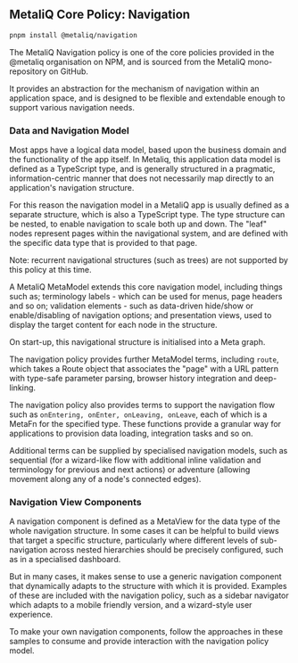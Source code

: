## MetaliQ Core Policy: Navigation

```bash
pnpm install @metaliq/navigation
```

The MetaliQ Navigation policy is one of the core policies provided in the @metaliq organisation on NPM, and is sourced from the MetaliQ mono-repository on GitHub.

It provides an abstraction for the mechanism of navigation within an application space, and is designed to be flexible and extendable enough to support various navigation needs.

### Data and Navigation Model

Most apps have a logical data model, based upon the business domain and the functionality of the app itself. In Metaliq, this application data model is defined as a TypeScript type, and is generally structured in a pragmatic, information-centric manner that does not necessarily map directly to an application's navigation structure.

For this reason the navigation model in a MetaliQ app is usually defined as a separate structure, which is also a TypeScript type. The type structure can be nested, to enable navigation to scale both up and down. The "leaf" nodes represent pages within the navigational system, and are defined with the specific data type that is provided to that page.

Note: recurrent navigational structures (such as trees) are not supported by this policy at this time.

A MetaliQ MetaModel extends this core navigation model, including things such as; terminology labels - which can be used for menus, page headers and so on; validation elements - such as data-driven hide/show or enable/disabling of navigation options; and presentation views, used to display the target content for each node in the structure.

On start-up, this navigational structure is initialised into a Meta graph.

The navigation policy provides further MetaModel terms, including  `route`, which takes a Route object that associates the "page" with a URL pattern with type-safe parameter parsing, browser history integration and deep-linking. 

The navigation policy also provides terms to support the navigation flow such as `onEntering, onEnter, onLeaving, onLeave`, each of which is a MetaFn for the specified type. These functions provide a granular way for applications to provision data loading, integration tasks and so on.

Additional terms can be supplied by specialised navigation models, such as sequential (for a wizard-like flow with additional inline validation and terminology for previous and next actions) or adventure (allowing movement along any of a node's connected edges).

### Navigation View Components

A navigation component is defined as a MetaView for the data type of the whole navigation structure. In some cases it can be helpful to build views that target a specific structure, particularly where different levels of sub-navigation across nested hierarchies should be precisely configured, such as in a specialised dashboard.

But in many cases, it makes sense to use a generic navigation component that dynamically adapts to the structure with which it is provided. Examples of these are included with the navigation policy, such as a sidebar navigator which adapts to a mobile friendly version, and a wizard-style user experience.

To make your own navigation components, follow the approaches in these samples to consume and provide interaction with the navigation policy model.  
